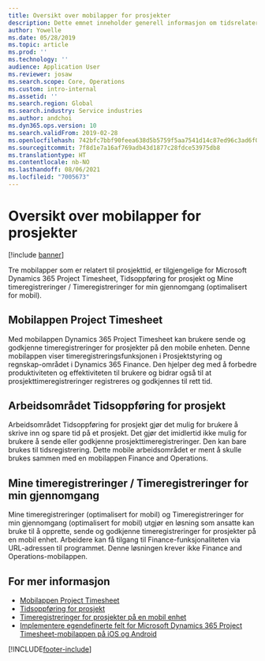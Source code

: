 ```yaml
---
title: Oversikt over mobilapper for prosjekter
description: Dette emnet inneholder generell informasjon om tidsrelaterte prosjektapper for Microsoft Dynamics 365 Project Timesheet, Tidsoppføring for prosjekt og Mine timeregistreringer / Timeregistreringer for min gjennomgang på en mobilenhet.
author: Yowelle
ms.date: 05/28/2019
ms.topic: article
ms.prod: ''
ms.technology: ''
audience: Application User
ms.reviewer: josaw
ms.search.scope: Core, Operations
ms.custom: intro-internal
ms.assetid: ''
ms.search.region: Global
ms.search.industry: Service industries
ms.author: andchoi
ms.dyn365.ops.version: 10
ms.search.validFrom: 2019-02-28
ms.openlocfilehash: 742bfc7bbf90feea638d5b5759f5aa7541d14c87ed96c3ad6f074684696e0c73
ms.sourcegitcommit: 7f8d1e7a16af769adb43d1877c28fdce53975db8
ms.translationtype: HT
ms.contentlocale: nb-NO
ms.lasthandoff: 08/06/2021
ms.locfileid: "7005673"
---
```

# <a name="project-mobile-applications-overview"></a>Oversikt over mobilapper for prosjekter

[!include [banner](../includes/banner.md)]

Tre mobilapper som er relatert til prosjekttid, er tilgjengelige for Microsoft Dynamics 365 Project Timesheet, Tidsoppføring for prosjekt og Mine timeregistreringer / Timeregistreringer for min gjennomgang (optimalisert for mobil).

## <a name="project-timesheet-mobile-app"></a>Mobilappen Project Timesheet

Med mobilappen Dynamics 365 Project Timesheet kan brukere sende og godkjenne timeregistreringer for prosjekter på den mobile enheten. Denne mobilappen viser timeregistreringsfunksjonen i Prosjektstyring og regnskap-området i Dynamics 365 Finance. Den hjelper deg med å forbedre produktiviteten og effektiviteten til brukere og bidrar også til at prosjekttimeregistreringer registreres og godkjennes til rett tid.

## <a name="project-time-entry-workspace"></a>Arbeidsområdet Tidsoppføring for prosjekt

Arbeidsområdet Tidsoppføring for prosjekt gjør det mulig for brukere å skrive inn og spare tid på et prosjekt. Det gjør det imidlertid ikke mulig for brukere å sende eller godkjenne prosjekttimeregistreringer. Den kan bare brukes til tidsregistrering. Dette mobile arbeidsområdet er ment å skulle brukes sammen med en mobilappen Finance and Operations.

## <a name="my-timesheetstimesheets-for-my-review"></a>Mine timeregistreringer / Timeregistreringer for min gjennomgang

Mine timeregistreringer (optimalisert for mobil) og Timeregistreringer for min gjennomgang (optimalisert for mobil) utgjør en løsning som ansatte kan bruke til å opprette, sende og godkjenne timeregistreringer for prosjekter på en mobil enhet. Arbeidere kan få tilgang til Finance-funksjonaliteten via URL-adressen til programmet. Denne løsningen krever ikke Finance and Operations-mobilappen.

## <a name="for-more-information"></a>For mer informasjon

- [Mobilappen Project Timesheet](project-timesheet.md)
- [Tidsoppføring for prosjekt]( project-time-entry-mobile-workspace.md)
- [Timeregistreringer for prosjekter på en mobil enhet](Mobile-timesheets.md)
- [Implementere egendefinerte felt for Microsoft Dynamics 365 Project Timesheet-mobilappen på iOS og Android](custom-fields-mobile.md)


[!INCLUDE[footer-include](../includes/footer-banner.md)]